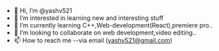 - 👋 Hi, I’m @yashv521
- 👀 I’m interested in learning new and interesting stuff
- 🌱 I’m currently learning C++,Web-development(React),premiere pro..
- 💞️ I’m looking to collaborate on web development,video editing..
- 📫 How to reach me --via email (yashv521@gmail.com)

<!---
yashv521/yashv521 is a ✨ special ✨ repository because its `README.md` (this file) appears on your GitHub profile.
You can click the Preview link to take a look at your changes.
--->
